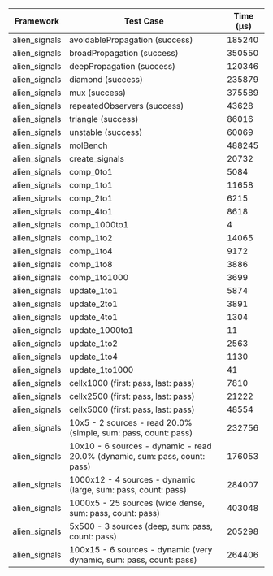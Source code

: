 | Framework | Test Case | Time (μs) |
| --- | --- | --- |
| alien_signals | avoidablePropagation (success) | 185240 |
| alien_signals | broadPropagation (success) | 350550 |
| alien_signals | deepPropagation (success) | 120346 |
| alien_signals | diamond (success) | 235879 |
| alien_signals | mux (success) | 375589 |
| alien_signals | repeatedObservers (success) | 43628 |
| alien_signals | triangle (success) | 86016 |
| alien_signals | unstable (success) | 60069 |
| alien_signals | molBench | 488245 |
| alien_signals | create_signals | 20732 |
| alien_signals | comp_0to1 | 5084 |
| alien_signals | comp_1to1 | 11658 |
| alien_signals | comp_2to1 | 6215 |
| alien_signals | comp_4to1 | 8618 |
| alien_signals | comp_1000to1 | 4 |
| alien_signals | comp_1to2 | 14065 |
| alien_signals | comp_1to4 | 9172 |
| alien_signals | comp_1to8 | 3886 |
| alien_signals | comp_1to1000 | 3699 |
| alien_signals | update_1to1 | 5874 |
| alien_signals | update_2to1 | 3891 |
| alien_signals | update_4to1 | 1304 |
| alien_signals | update_1000to1 | 11 |
| alien_signals | update_1to2 | 2563 |
| alien_signals | update_1to4 | 1130 |
| alien_signals | update_1to1000 | 41 |
| alien_signals | cellx1000 (first: pass, last: pass) | 7810 |
| alien_signals | cellx2500 (first: pass, last: pass) | 21222 |
| alien_signals | cellx5000 (first: pass, last: pass) | 48554 |
| alien_signals | 10x5 - 2 sources - read 20.0% (simple, sum: pass, count: pass) | 232756 |
| alien_signals | 10x10 - 6 sources - dynamic - read 20.0% (dynamic, sum: pass, count: pass) | 176053 |
| alien_signals | 1000x12 - 4 sources - dynamic (large, sum: pass, count: pass) | 284007 |
| alien_signals | 1000x5 - 25 sources (wide dense, sum: pass, count: pass) | 403048 |
| alien_signals | 5x500 - 3 sources (deep, sum: pass, count: pass) | 205298 |
| alien_signals | 100x15 - 6 sources - dynamic (very dynamic, sum: pass, count: pass) | 264406 |
